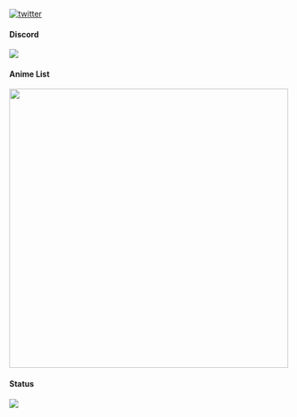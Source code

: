 [![twitter](https://img.shields.io/twitter/follow/1919ID?style=social)](https://twitter.com/1919ID)

#### Discord
<a href="https://discord.com/users/1232762695229636638"  align="left">
    <img src="https://lanyard.cnrad.dev/api/1232762695229636638?&bg=000000">
  </a>

#### Anime List
<img src="https://img.anili.st/user/6670746" width="500">

#### Status
![](http://github-profile-summary-cards.vercel.app/api/cards/stats?username=Rucyy&theme=2077)
